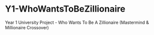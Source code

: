 # Y1-WhoWantsToBeZillionaire
Year 1 University Project - Who Wants To Be A Zillionaire (Mastermind &amp; Millionaire Crossover)
